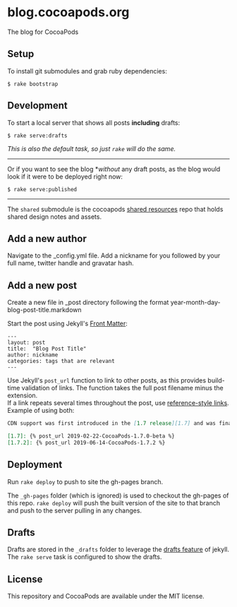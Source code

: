 # blog.cocoapods.org

The blog for CocoaPods

## Setup

To install git submodules and grab ruby dependencies:

```
$ rake bootstrap
```

## Development

To start a local server that shows all posts **including** drafts:

```
$ rake serve:drafts
```

_This is also the default task, so just `rake` will do the same._

----

Or if you want to see the blog **without* any draft posts, as the blog would
look if it were to be deployed right now:

```
$ rake serve:published
```

----

The `shared` submodule is the cocoapods [shared
resources](https://github.com/CocoaPods/shared_resources) repo that holds
shared design notes and assets.

## Add a new author

Navigate to the _config.yml file.
Add a nickname for you followed by your full name, twitter handle and gravatar hash.

## Add a new post

Create a new file in _post directory following the format year-month-day-blog-post-title.markdown

Start the post using Jekyll's [Front Matter](http://jekyllrb.com/docs/frontmatter/):

```
---
layout: post
title:  "Blog Post Title"
author: nickname
categories: tags that are relevant
---
```

Use Jekyll's `post_url` function to link to other posts, as this provides build-time validation of links. The function takes the full post filename minus the extension.  
If a link repeats several times throughout the post, use [reference-style links](https://www.markdownguide.org/basic-syntax/#reference-style-links).  
Example of using both:  
```markdown
CDN support was first introduced in the [1.7 release][1.7] and was finalized in [1.7.2].

[1.7]: {% post_url 2019-02-22-CocoaPods-1.7.0-beta %}
[1.7.2]: {% post_url 2019-06-14-CocoaPods-1.7.2 %}
```

## Deployment

Run `rake deploy` to push to site the gh-pages branch.

The `_gh-pages` folder (which is ignored) is used to checkout the gh-pages of
this repo. `rake deploy` will push the built version of the site to that branch
and push to the server pulling in any changes.

## Drafts

Drafts are stored in the `_drafts` folder to leverage the [drafts feature] of
jekyll. The `rake serve` task is configured to show the drafts.

[drafts feature]: http://jekyllrb.com/docs/drafts/


## License

This repository and CocoaPods are available under the MIT license.
